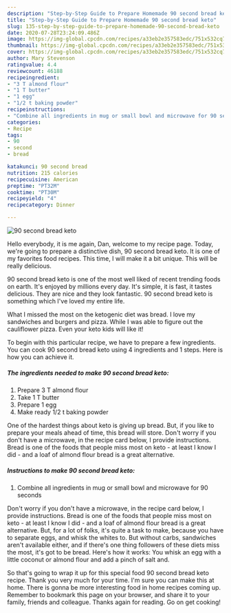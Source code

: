 ```yaml
---
description: "Step-by-Step Guide to Prepare Homemade 90 second bread keto"
title: "Step-by-Step Guide to Prepare Homemade 90 second bread keto"
slug: 135-step-by-step-guide-to-prepare-homemade-90-second-bread-keto
date: 2020-07-28T23:24:09.486Z
image: https://img-global.cpcdn.com/recipes/a33eb2e357583edc/751x532cq70/90-second-bread-keto-recipe-main-photo.jpg
thumbnail: https://img-global.cpcdn.com/recipes/a33eb2e357583edc/751x532cq70/90-second-bread-keto-recipe-main-photo.jpg
cover: https://img-global.cpcdn.com/recipes/a33eb2e357583edc/751x532cq70/90-second-bread-keto-recipe-main-photo.jpg
author: Mary Stevenson
ratingvalue: 4.4
reviewcount: 46188
recipeingredient:
- "3 T almond flour"
- "1 T butter"
- "1 egg"
- "1/2 t baking powder"
recipeinstructions:
- "Combine all ingredients in mug or small bowl and microwave for 90 seconds"
categories:
- Recipe
tags:
- 90
- second
- bread

katakunci: 90 second bread 
nutrition: 215 calories
recipecuisine: American
preptime: "PT32M"
cooktime: "PT30M"
recipeyield: "4"
recipecategory: Dinner

---
```



![90 second bread keto](https://img-global.cpcdn.com/recipes/a33eb2e357583edc/751x532cq70/90-second-bread-keto-recipe-main-photo.jpg)

Hello everybody, it is me again, Dan, welcome to my recipe page. Today, we're going to prepare a distinctive dish, 90 second bread keto. It is one of my favorites food recipes. This time, I will make it a bit unique. This will be really delicious.

90 second bread keto is one of the most well liked of recent trending foods on earth. It's enjoyed by millions every day. It's simple, it is fast, it tastes delicious. They are nice and they look fantastic. 90 second bread keto is something which I've loved my entire life.

What I missed the most on the ketogenic diet was bread. I love my sandwiches and burgers and pizza. While I was able to figure out the cauliflower pizza. Even your keto kids will like it!


To begin with this particular recipe, we have to prepare a few ingredients. You can cook 90 second bread keto using 4 ingredients and 1 steps. Here is how you can achieve it.

<!--inarticleads1-->

##### The ingredients needed to make 90 second bread keto:

1. Prepare 3 T almond flour
1. Take 1 T butter
1. Prepare 1 egg
1. Make ready 1/2 t baking powder


One of the hardest things about keto is giving up bread. But, if you like to prepare your meals ahead of time, this bread will store. Don&#39;t worry if you don&#39;t have a microwave, in the recipe card below, I provide instructions. Bread is one of the foods that people miss most on keto - at least I know I did - and a loaf of almond flour bread is a great alternative. 

<!--inarticleads2-->

##### Instructions to make 90 second bread keto:

1. Combine all ingredients in mug or small bowl and microwave for 90 seconds


Don&#39;t worry if you don&#39;t have a microwave, in the recipe card below, I provide instructions. Bread is one of the foods that people miss most on keto - at least I know I did - and a loaf of almond flour bread is a great alternative. But, for a lot of folks, it&#39;s quite a task to make, because you have to separate eggs, and whisk the whites to. But without carbs, sandwiches aren&#39;t available either, and if there&#39;s one thing followers of these diets miss the most, it&#39;s got to be bread. Here&#39;s how it works: You whisk an egg with a little coconut or almond flour and add a pinch of salt and. 

So that's going to wrap it up for this special food 90 second bread keto recipe. Thank you very much for your time. I'm sure you can make this at home. There is gonna be more interesting food in home recipes coming up. Remember to bookmark this page on your browser, and share it to your family, friends and colleague. Thanks again for reading. Go on get cooking!
